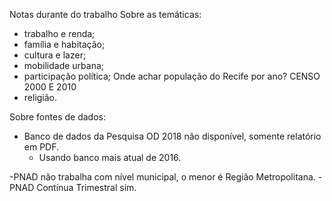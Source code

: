 Notas durante do trabalho
Sobre as temáticas:
- trabalho e renda;
- família e habitação;
- cultura e lazer;
- mobilidade urbana;
- participação política;
     Onde achar população do Recife por ano? CENSO 2000 E 2010
- religião.

Sobre fontes de dados:
- Banco de dados da Pesquisa OD 2018 não disponível, somente relatório em PDF.
  - Usando banco mais atual de 2016.

-PNAD não trabalha com nível municipal, o menor é Região Metropolitana.
  -PNAD Contínua Trimestral sim.
  
